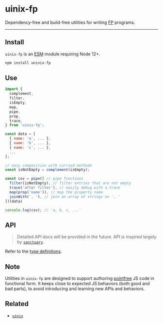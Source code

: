# uinix-fp

Dependency-free and build-free utilities for writing [FP][] programs.

---

## Install

`uinix-fp` is an [ESM][] module requiring Node 12+.

```sh
npm install uninix-fp
```

## Use

```js
import {
  complement,
  filter,
  isEmpty,
  map,
  pipe,
  prop,
  trace,
} from 'uinix-fp';

const data = [
  { name: 'a', ... },
  { name: 'b', ... },
  { name: 'c', ... },
  ...
];

// easy composition with curried methods
const isNotEmpty = complement(isEmpty);

const csv = pipe([ // pipe functions
  filter(isNotEmpty), // filter entries that are not empty
  trace('after filter'), // easily debug with a trace
  map(prop('name')), // map the property name
  joinWith(', '), // join an array of strings on ', '
])(data)

console.log(csv); // 'a, b, c, ...'
```

## API

> Detailed API docs will be provided in the future. API is inspired largely by [`sanctuary`][sanctuary].

Refer to the [type definitions](./index.d.ts).

## Note

Utilities in `uinix-fp` are designed to support authoring [pointfree][] JS code in functional form. It keeps close to expected JS behaviors (both good and bad parts), to avoid introducing and learning new APIs and behaviors.

## Related

- [`uinix`][uinix]

<!-- defs -->
[esm]: https://nodejs.org/api/esm.html
[fp]: https://en.wikipedia.org/wiki/Functional_programming
[pointfree]: https://en.wikipedia.org/wiki/Tacit_programming
[sanctuary]: https://github.com/sanctuary-js/sanctuary
[uinix]: https://github.com/uinix-js
